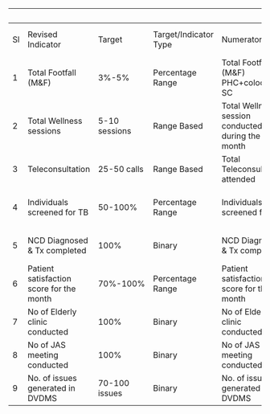|    |                                          |               |                       |                                                   |                                                       |                          | 7500 |      |
| -- | ---------------------------------------- | ------------- | --------------------- | ------------------------------------------------- | ----------------------------------------------------- | ------------------------ | ---- | ---- |
| Sl | Revised Indicator                        | Target        | Target/Indicator Type | Numerator                                         | Denominator                                           | Conditions to be applied | UPHC | 7500 |
| 1  | Total Footfall (M\&F)                    | 3%-5%         | Percentage Range      | Total Footfall (M\&F) PHC+colocated SC            | Total catchment population for PHC                    |                          | Y    | 500  |
| 2  | Total Wellness sessions                  | 5-10 sessions | Range Based           | Total Wellness session conducted during the month | 10                                                    |                          | Y    | 1500 |
| 3  | Teleconsultation                         | 25-50 calls   | Range Based           | Total Teleconsultation attended                   | 50                                                    |                          | Y    | 2000 |
| 4  | Individuals screened for TB              | 50-100%       | Percentage Range      | Individuals screened for TB                       | Total footfall for the month(including co-located SC) | Same as Sl.1 Numerator   | Y    | 500  |
| 5  | NCD Diagnosed & Tx completed             | 100%          | Binary                | NCD Diagnosed & Tx completed                      | Total referred from SC as per NCD portal              |                          | Y    | 500  |
| 6  | Patient satisfaction score for the month | 70%-100%      | Percentage Range      | Patient satisfaction score for the month          | 5                                                     |                          | Y    | 500  |
| 7  | No of Elderly clinic conducted           | 100%          | Binary                | No of Elderly clinic conducted                    | 4                                                     |                          | Y    | 500  |
| 8  | No of JAS meeting conducted              | 100%          | Binary                | No of JAS meeting conducted                       | 1                                                     |                          | Y    | 1000 |
| 9  | No. of issues generated in DVDMS         | 70-100 issues | Binary                | No. of issues generated in DVDMS                  | 100                                                   |                          | Y    | 500  |
